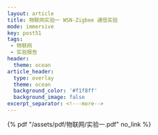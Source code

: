 ```yaml
---
layout: article
title: 物联网实验一 WSN-Zigbee 通信实验
mode: immersive
key: post51
tags:
 - 物联网
 - 实验报告
header:
  theme: ocean
article_header:
  type: overlay
  theme: ocean
  background_color: '#f1f8ff'
  background_image: false
excerpt_separator: <!---more-->
---
```

<!---more-->
 {% pdf "/assets/pdf/物联网/实验一.pdf" no_link %}